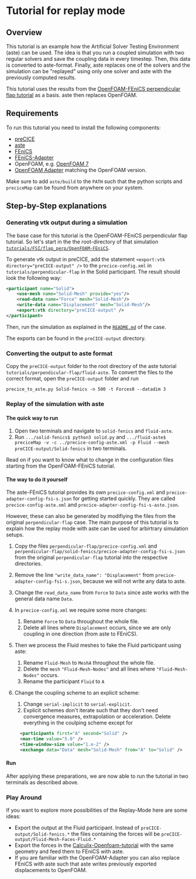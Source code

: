 # Tutorial for replay mode

## Overview

This tutorial is an example how the Artificial Solver Testing Environment (aste) can be used. The idea is that you run a coupled simulation with two regular solvers and save the coupling data in every timestep. Then, this data is converted to aste-format. Finally, aste replaces one of the solvers and the simulation can be "replayed" using only one solver and aste with the previously computed results.

This tutorial uses the results from the [OpenFOAM-FEniCS perpendicular flap tutorial](https://github.com/precice/tutorials/tree/master/perpendicular-flap) as a basis. aste then replaces OpenFOAM.

## Requirements

To run this tutorial you need to install the following components:

- [preCICE](https://github.com/precice/precice/wiki/Get-preCICE)
- [aste](https://github.com/precice/aste/tree/develop)
- [FEniCS](https://fenicsproject.org/)
- [FEniCS-Adapter](https://github.com/precice/fenics-adapter)
- OpenFOAM, e.g. [OpenFOAM 7](https://openfoam.org/version/7/)
- [OpenFOAM Adapter](https://github.com/precice/openfoam-adapter/wiki/Building) matching the OpenFOAM version.

Make sure to add `aste/build` to the `PATH` such that the python scripts and `preciceMap` can be found from anywhere on your system.

## Step-by-Step explanations

### Generating vtk output during a simulation

The base case for this tutorial is the OpenFOAM-FEniCS perpendicular flap tutorial. So let's start in the the root-directory of that simulation [`tutorials/FSI/flap_perp/OpenFOAM-FEniCS`](https://github.com/precice/tutorials/tree/master/FSI/flap_perp/OpenFOAM-FEniCS).

To generate vtk output in preCICE, add the statement `<export:vtk directory="preCICE-output" />` to the `precice-config.xml` in `tutorials/perpendicular-flap` in the Solid participant. The result should look the following way:

```xml
<participant name="Solid">
    <use-mesh name="Solid-Mesh" provide="yes"/>
    <read-data name="Force" mesh="Solid-Mesh"/>
    <write-data name="Displacement" mesh="Solid-Mesh"/>
    <export:vtk directory="preCICE-output" />
</participant>
```

Then, run the simulation as explained in the [`README.md`](https://github.com/precice/tutorials/blob/develop/perpendicular-flap/README.md) of the case.

The exports can be found in the `preCICE-output` directory.

### Converting the output to aste format

Copy the `preCICE-output` folder to the root directory of the aste tutorial `tutorials/perpendicular-flap/fluid-aste`.
To convert the files to the correct format, open the `preCICE-output` folder and run

`precice_to_aste.py Solid-fenics -n 500 -t Forces0 --datadim 3`

### Replay of the simulation with aste

#### The quick way to run

1. Open two terminals and navigate to `solid-fenics` and `fluid-aste`.
1. Run `.../solid-fenics$ python3 solid.py` and `.../fluid-aste$ preciceMap -v -c ../precice-config-aste.xml -p Fluid --mesh preCICE-output/Solid-fenics` in two terminals.

Read on if you want to know what to change in the configuration files starting from the OpenFOAM-FEniCS tutorial.

#### The way to do it yourself

The aste-FEniCS tutorial provides its own `precice-config.xml` and `precice-adapter-config-fsi-s.json` for getting started quickly. They are called `precice-config-aste.xml` and `precice-adapter-config-fsi-s-aste.json`.

However, these can also be generated by modifiying the files from the original `perpendicular-flap` case. The main purpose of this tutorial is to explain how the replay mode with aste can be used for arbirtrary simulation setups.

1. Copy the files `perpendicular-flap/precice-config.xml` and `perpendicular-flap/solid-fenics/precice-adapter-config-fsi-s.json` from the original `perpendicular-flap` tutorial into the respective directories.
2. Remove the line `"write_data_name": "Displacement"` from `precice-adapter-config-fsi-s.json`, because we will not write any data to aste.
3. Change the `read_data_name` from `Force` to `Data` since aste works with the general data name `Data`.
4. In ```precice-config.xml``` we require some more changes:
    1. Rename `Force` to `Data` throughout the whole file.
    2. Delete all lines where `Displacement` occurs, since we are only coupling in one direction (from aste to FEniCS).
5. Then we process the Fluid meshes to fake the Fluid participant using aste:
    1. Rename `Fluid-Mesh` to `MeshA` throughout the whole file.
    2. Delete the `mesh` `"Fluid-Mesh-Nodes"` and all lines where `"Fluid-Mesh-Nodes"` occurs.
    3. Rename the participant `Fluid` to `A`
6. Change the coupling scheme to an explicit scheme:
    1. Change `serial-implicit` to `serial-explicit`.
    2. Explicit schemes don't iterate such that they don't need convergence measures, extrapolation or acceleration. Delete everything in the coulping scheme except for

    ```xml
      <participants first="A" second="Solid" />
      <max-time value="5.0" />
      <time-window-size value="1.e-2" />
      <exchange data="Data" mesh="Solid-Mesh" from="A" to="Solid" />
    ```

#### Run

After applying these preparations, we are now able to run the tutorial in two terminals as described above.

### Play Around

If you want to explore more possibilities of the Replay-Mode here are some ideas:

- Export the output at the Fluid participant. Instead of `preCICE-output/Solid-fenics.*` the files containing the forces will be `preCICE-output/Fluid-Mesh-Faces-Fluid.*`
- Export the forces in the [Calculix-Openfoam-tutorial](https://github.com/precice/tutorials/tree/master/perpendicular-flap) with the same geometry and feed them to FEniCS with aste.
- If you are familiar with the OpenFOAM-Adapter you can also replace FEniCS with aste such that aste writes previously exported displacements to OpenFOAM.
